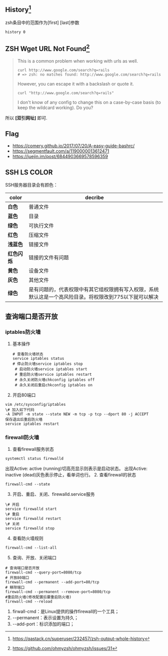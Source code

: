 ## History[^1]

zsh条目中的范围作为[first] [last]参数

```shell
history 0
```

## ZSH Wget URL Not Found[^2]

> This is a common problem when working with urls as well.
>
> ```
> curl http://www.google.com/search?q=rails
> # => zsh: no matches found: http://www.google.com/search?q=rails
> ```
>
> However, you can escape it with a backslash or quote it.
>
> ```
> curl "http://www.google.com/search?q=rails"
> ```
>
> I don't know of any config to change this on a case-by-case basis (to keep the wildcard working). Do you?

所以 **[双引网址]** 即可.

## Flag

- https://comery.github.io/2017/07/20/A-easy-guide-bashrc/
- https://segmentfault.com/a/1190000013612471
- https://juejin.im/post/6844903669578596359



## SSH LS COLOR

SSH服务器目录会有颜色：

|color|decribe|
|---|---|
|**白色**|普通文件|
|**蓝色**|目录|
|**绿色**|可执行文件|
|**红色**|压缩文件|
|**浅蓝色**|链接文件|
|**红色闪烁**|链接的文件有问题|
|**黄色**|设备文件 |
|**灰色**|其他文件|
|**绿色**|是有问题的，代表权限中有其它组权限拥有写入权限，系统默认这是一个高风险目录。将权限改到775以下就可以解决|

## 查询端口是否开放

### iptables防火墙

1. 基本操作

   ```n
   # 查看防火墙状态
   service iptables status  
   # 停止防火墙service iptables stop  
	# 启动防火墙service iptables start  
	# 重启防火墙service iptables restart  
	# 永久关闭防火墙chkconfig iptables off  
	# 永久关闭后重启chkconfig iptables on　　
   ```
2. 开启80端口

```
vim /etc/sysconfig/iptables
\# 加入如下代码
-A INPUT -m state --state NEW -m tcp -p tcp --dport 80 -j ACCEPT
保存退出后重启防火墙
service iptables restart
```

### firewall防火墙

1. 查看firewall服务状态
```
systemctl status firewalld
```
出现Active: active (running)切高亮显示则表示是启动状态。
出现Active: inactive (dead)灰色表示停止，看单词也行。
2. 查看firewall的状态
```
firewall-cmd --state
```
3. 开启、重启、关闭、firewalld.service服务
```
\# 开启
service firewalld start
\# 重启
service firewalld restart
\# 关闭
service firewalld stop
```
4. 查看防火墙规则
```
firewall-cmd --list-all
```
5. 查询、开放、关闭端口
```
# 查询端口是否开放
firewall-cmd --query-port=8080/tcp
# 开放80端口
firewall-cmd --permanent --add-port=80/tcp
# 移除端口
firewall-cmd --permanent --remove-port=8080/tcp
#重启防火墙(修改配置后要重启防火墙)
firewall-cmd --reload

```
1. firwall-cmd：是Linux提供的操作firewall的一个工具；
2. --permanent：表示设置为持久；
3. --add-port：标识添加的端口；

[^1]:https://qastack.cn/superuser/232457/zsh-output-whole-history
[^2]:https://github.com/ohmyzsh/ohmyzsh/issues/31